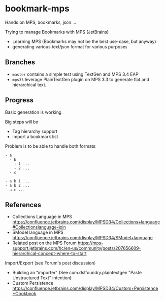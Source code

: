 # bookmark-mps
Hands on MPS, bookmarks, json ...

Trying to manage Bookmarks with MPS (JetBrains)
- Learning MPS  (Bookmarks may not be the best use-case, but anyway)
- generating various text/json format for various purposes

## Branches

- `master` contains a simple test using TextGen and MPS 3.4 EAP
- `mps33` leverage PlainTextGen plugin on MPS 3.3 to generate flat and hierarchical text.

## Progress
Basic generation is working.

Big steps will be
- Tag hierarchy support
- import a bookmark list 

Problem is to be able to handle both formats:

```
- a
  - b
    - 1 ...
    - 2 ...
  - c

- a b 1 ...
- a b 2 ...
- a c ...
```

## References

- Collections Language in MPS https://confluence.jetbrains.com/display/MPSD34/Collections+language#Collectionslanguage-join
- SModel language in MPS https://confluence.jetbrains.com/display/MPSD34/SModel+language
- Related post on the MPS Forum https://mps-support.jetbrains.com/hc/en-us/community/posts/207656609-hierarchical-concept-where-to-start

Import/Export (see Forum's post discussion)
- Building an "importer"  (See com.dslfoundry.plaintextgen  "Paste Unstructured Text" intention)
- Custom Persistence https://confluence.jetbrains.com/display/MPSD34/Custom+Persistence+Cookbook